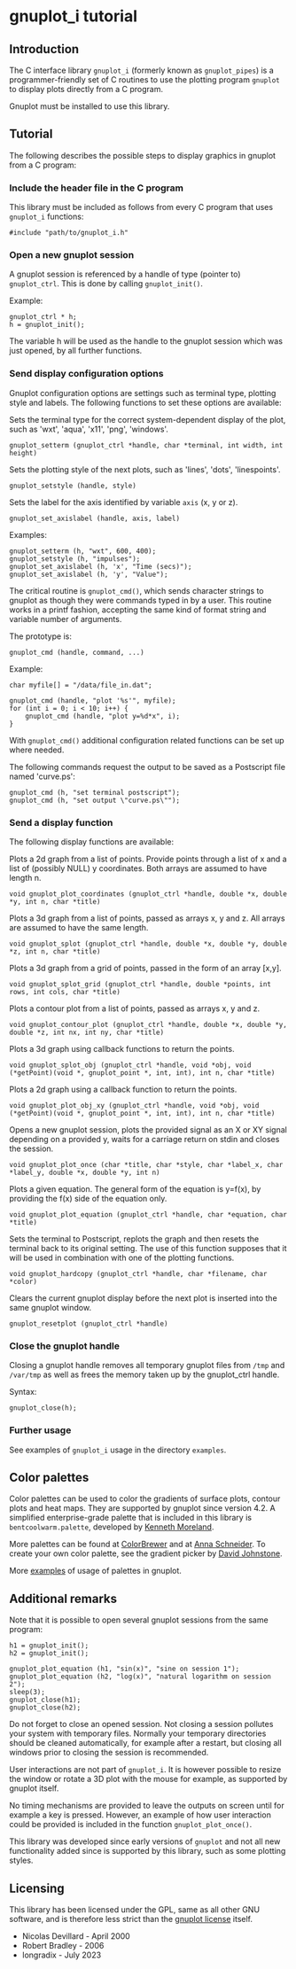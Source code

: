 gnuplot_i tutorial
==================

Introduction
------------

The C interface library `gnuplot_i` (formerly known as `gnuplot_pipes`) is a programmer-friendly set of C routines to use the plotting program `gnuplot` to display plots directly from a C program.

Gnuplot must be installed to use this library.


Tutorial
--------

The following describes the possible steps to display graphics in gnuplot from a C program:


### Include the header file in the C program

This library must be included as follows from every C program that uses `gnuplot_i` functions:

    #include "path/to/gnuplot_i.h"


### Open a new gnuplot session

  A gnuplot session is referenced by a handle of type (pointer to) `gnuplot_ctrl`. This is done by calling `gnuplot_init()`.

  Example:

    gnuplot_ctrl * h;
    h = gnuplot_init();

  The variable h will be used as the handle to the gnuplot session which was just opened, by all further functions.


### Send display configuration options

  Gnuplot configuration options are settings such as terminal type, plotting style and labels.
  The following functions to set these options are available:

  Sets the terminal type for the correct system-dependent display of the plot, such as 'wxt', 'aqua', 'x11', 'png', 'windows'.

    gnuplot_setterm (gnuplot_ctrl *handle, char *terminal, int width, int height)

  Sets the plotting style of the next plots, such as 'lines', 'dots', 'linespoints'.

    gnuplot_setstyle (handle, style)

  Sets the label for the axis identified by variable `axis` (x, y or z).

    gnuplot_set_axislabel (handle, axis, label)

  Examples:

    gnuplot_setterm (h, "wxt", 600, 400);
    gnuplot_setstyle (h, "impulses");
    gnuplot_set_axislabel (h, 'x', "Time (secs)");
    gnuplot_set_axislabel (h, 'y', "Value");

  The critical routine is `gnuplot_cmd()`, which sends character strings to gnuplot as though they were commands typed in by a user. This routine works in a printf fashion, accepting the same kind of format string and variable number of arguments.

  The prototype is:

    gnuplot_cmd (handle, command, ...)

  Example:

    char myfile[] = "/data/file_in.dat";
    
    gnuplot_cmd (handle, "plot '%s'", myfile);
    for (int i = 0; i < 10; i++) {
        gnuplot_cmd (handle, "plot y=%d*x", i);
    }

  With `gnuplot_cmd()` additional configuration related functions can be set up where needed.

  The following commands request the output to be saved as a Postscript file named 'curve.ps':

    gnuplot_cmd (h, "set terminal postscript");
    gnuplot_cmd (h, "set output \"curve.ps\"");


### Send a display function

  The following display functions are available:

  Plots a 2d graph from a list of points. Provide points through a list of x and a list of (possibly NULL) y coordinates. Both arrays are assumed to have length n.

    void gnuplot_plot_coordinates (gnuplot_ctrl *handle, double *x, double *y, int n, char *title)

  Plots a 3d graph from a list of points, passed as arrays x, y and z. All arrays are assumed to have the same length.

    void gnuplot_splot (gnuplot_ctrl *handle, double *x, double *y, double *z, int n, char *title)

  Plots a 3d graph from a grid of points, passed in the form of an array [x,y].

    void gnuplot_splot_grid (gnuplot_ctrl *handle, double *points, int rows, int cols, char *title)

  Plots a contour plot from a list of points, passed as arrays x, y and z.

    void gnuplot_contour_plot (gnuplot_ctrl *handle, double *x, double *y, double *z, int nx, int ny, char *title)

  Plots a 3d graph using callback functions to return the points.

    void gnuplot_splot_obj (gnuplot_ctrl *handle, void *obj, void (*getPoint)(void *, gnuplot_point *, int, int), int n, char *title)

  Plots a 2d graph using a callback function to return the points.

    void gnuplot_plot_obj_xy (gnuplot_ctrl *handle, void *obj, void (*getPoint)(void *, gnuplot_point *, int, int), int n, char *title)

  Opens a new gnuplot session, plots the provided signal as an X or XY signal depending on a provided y, waits for a carriage return on stdin and closes the session.

    void gnuplot_plot_once (char *title, char *style, char *label_x, char *label_y, double *x, double *y, int n)

  Plots a given equation. The general form of the equation is y=f(x), by providing the f(x) side of the equation only.

    void gnuplot_plot_equation (gnuplot_ctrl *handle, char *equation, char *title)

  Sets the terminal to Postscript, replots the graph and then resets the terminal back to its original setting. The use of this function supposes that it will be used in combination with one of the plotting functions.

    void gnuplot_hardcopy (gnuplot_ctrl *handle, char *filename, char *color)

  Clears the current gnuplot display before the next plot is inserted into the same gnuplot window.

    gnuplot_resetplot (gnuplot_ctrl *handle)


### Close the gnuplot handle

  Closing a gnuplot handle removes all temporary gnuplot files from `/tmp` and `/var/tmp` as well as frees the memory taken up by the gnuplot_ctrl handle.

  Syntax:

    gnuplot_close(h);


### Further usage

See examples of `gnuplot_i` usage in the directory `examples`.


Color palettes
--------------

Color palettes can be used to color the gradients of surface plots, contour plots and heat maps.
They are supported by gnuplot since version 4.2. 
A simplified enterprise-grade palette that is included in this library is `bentcoolwarm.palette`, developed by [Kenneth Moreland](https://www.kennethmoreland.com/color-maps/). 

More palettes can be found at [ColorBrewer](http://colorbrewer2.org/) and at [Anna Schneider](https://github.com/aschn/gnuplot-colorbrewer). 
To create your own color palette, see the gradient picker by [David Johnstone](https://davidjohnstone.net/lch-lab-colour-gradient-picker).

More [examples](http://www.gnuplotting.org/tag/palette/) of usage of palettes in gnuplot.


Additional remarks
------------------

Note that it is possible to open several gnuplot sessions from the same program:

    h1 = gnuplot_init();
    h2 = gnuplot_init();

    gnuplot_plot_equation (h1, "sin(x)", "sine on session 1");
    gnuplot_plot_equation (h2, "log(x)", "natural logarithm on session 2");
    sleep(3);
    gnuplot_close(h1);
    gnuplot_close(h2);

Do not forget to close an opened session. Not closing a session pollutes your system with temporary files. Normally your temporary directories should be cleaned automatically, for example after a restart, but closing all windows prior to closing the session is recommended.

User interactions are not part of `gnuplot_i`. It is however possible to resize the window or rotate a 3D plot with the mouse for example, as supported by gnuplot itself.

No timing mechanisms are provided to leave the outputs on screen until for example a key is pressed. However, an example of how user interaction could be provided is included in the function `gnuplot_plot_once()`.

This library was developed since early versions of `gnuplot` and not all new functionality added since is supported by this library, such as some plotting styles.


Licensing
---------

This library has been licensed under the GPL, same as all other GNU software, and is therefore less strict than the [gnuplot license](https://spdx.org/licenses/gnuplot.html) itself. 


* Nicolas Devillard - April 2000
* Robert Bradley - 2006
* longradix - July 2023
